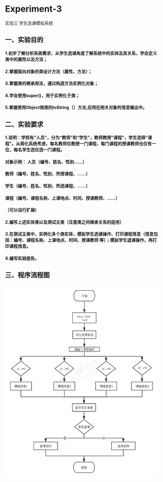 # Experiment-3
实验三  学生选课模拟系统
## 一、实验目的
#### 1.初步了解分析系统需求，从学生选课角度了解系统中的实体及其关系，学会定义类中的属性以及方法；
#### 2.掌握面向对象的类设计方法（属性、方法）；
#### 3.掌握类的继承用法，通过构造方法实例化对象；
#### 4.学会使用super()，用于实例化子类；
#### 5.掌握使用Object根类的toString（）方法,应用在相关对象的信息输出中。

## 二、实验要求
#### 1.说明：学校有“人员”，分为“教师”和“学生”，教师教授“课程”，学生选择“课程”。从简化系统考虑，每名教师仅教授一门课程，每门课程的授课教师也仅有一位，每名学生选仅选一门课程。
#### 对象示例：	人员（编号、姓名、性别……）
####            教师（编号、姓名、性别、所授课程、……）
#### 		      	学生（编号、姓名、性别、所选课程、……）
#### 			      课程（编号、课程名称、上课地点、时间、授课教师、……）
#### （可以自行扩展）
#### 2.编写上述实体类以及测试主类（注意类之间继承关系的适用）
#### 3.在测试主类中，实例化多个类实体，模拟学生选课操作、打印课程信息（信息包括：编号、课程名称、上课地点、时间、授课教师 等）；模拟学生退课操作，再打印课程信息。
#### 4.编写实验报告。

## 三、程序流程图
#### ![i](https://github.com/WangFan-WFAA/Experiment-3/blob/main/E3%E6%B5%81%E7%A8%8B%E5%9B%BE.png)

